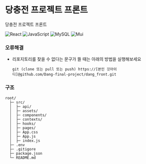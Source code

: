 # 당충전 프로젝트 프론트

당충전 프로젝트 프론트

![React](https://img.shields.io/badge/React-20232A?style=for-the-badge&logo=react&logoColor=61DAFB)
![JavaScript](https://img.shields.io/badge/JavaScript-323330?style=for-the-badge&logo=javascript&logoColor=F7DF1E)
![MySQL](https://img.shields.io/badge/MySQL-00000F?style=for-the-badge&logo=mysql&logoColor=white)
![Mui](https://img.shields.io/badge/Mui-007FFF?style=for-the-badge&logo=mui&logoColor=white)


### 오류해결
- 리포지토리를 찾을 수 없다는 문구가 뜰 때는 아래의 방법을 실행해보세요
  ```
  git (clone 또는 pull 또는 push) https://[본인 깃아이디]@github.com/Dang-final-project/dang_front.git
  ```


### 구조

```
root/
  ├─ src/
  │  ├─ api/
  │  ├─ assets/
  │  ├─ components/
  │  ├─ contexts/
  │  ├─ hooks/
  │  ├─ pages/
  │  ├─ App.css
  │  ├─ App.js
  │  ├─ index.js
  ├─ .env
  ├─ .gitigore  
  ├─ package.json
  └─ README.md
```

